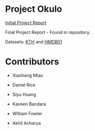 # Project Okulo

[Initial Project Report](https://docs.google.com/document/d/1eOboKkEVmwukesgAvxXTk3xvwwhf0bA9Am__B7BfNSU)

Final Project Report - Found in repository. 

Datasets: [KTH](http://www.nada.kth.se/cvap/actions/) and [HMDB51](http://serre-lab.clps.brown.edu/resource/hmdb-a-large-human-motion-database/)

# Contributors

- Xiaohang Miao

- Daniel Rice

- Siyu Huang

- Kaveen Bandara

- William Fowler

- Akhil Acharya

